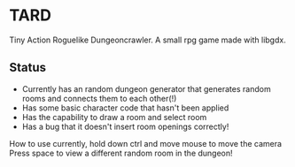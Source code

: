 TARD
====

Tiny Action Roguelike Dungeoncrawler. A small rpg game made with libgdx.

Status
------

+ Currently has an random dungeon generator that generates random rooms and connects them to each other(!)
+ Has some basic character code that hasn't been applied
+ Has the capability to draw a room and select room
+ Has a bug that it doesn't insert room openings correctly!


How to use currently, hold down ctrl and move mouse to move the camera
Press space to view a different random room in the dungeon!
